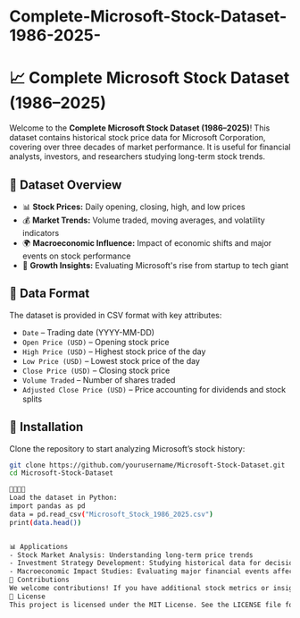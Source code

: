 # Complete-Microsoft-Stock-Dataset-1986-2025-
# 📈 Complete Microsoft Stock Dataset (1986–2025)

Welcome to the **Complete Microsoft Stock Dataset (1986–2025)**! This dataset contains historical stock price data for Microsoft Corporation, covering over three decades of market performance. It is useful for financial analysts, investors, and researchers studying long-term stock trends.

## 📌 Dataset Overview
- 📊 **Stock Prices:** Daily opening, closing, high, and low prices  
- 💰 **Market Trends:** Volume traded, moving averages, and volatility indicators  
- 🌍 **Macroeconomic Influence:** Impact of economic shifts and major events on stock performance  
- 🚀 **Growth Insights:** Evaluating Microsoft's rise from startup to tech giant  

## 📂 Data Format
The dataset is provided in CSV format with key attributes:
- `Date` – Trading date (YYYY-MM-DD)  
- `Open Price (USD)` – Opening stock price  
- `High Price (USD)` – Highest stock price of the day  
- `Low Price (USD)` – Lowest stock price of the day  
- `Close Price (USD)` – Closing stock price  
- `Volume Traded` – Number of shares traded  
- `Adjusted Close Price (USD)` – Price accounting for dividends and stock splits  

## 🔧 Installation
Clone the repository to start analyzing Microsoft’s stock history:
```bash
git clone https://github.com/yourusername/Microsoft-Stock-Dataset.git
cd Microsoft-Stock-Dataset


Load the dataset in Python:
import pandas as pd
data = pd.read_csv("Microsoft_Stock_1986_2025.csv")
print(data.head())


📊 Applications
- Stock Market Analysis: Understanding long-term price trends
- Investment Strategy Development: Studying historical data for decision-making
- Macroeconomic Impact Studies: Evaluating major financial events affecting Microsoft
🤝 Contributions
We welcome contributions! If you have additional stock metrics or insights, feel free to submit a pull request.
📜 License
This project is licensed under the MIT License. See the LICENSE file for details

